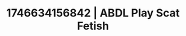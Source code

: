 ---
categories:
- AI-generated
- Inclusive desire
- Non-binary beauty
- Softcore vibes
- Pleasure mapping
- ASMR
- Bi-curious stories
- Cosplay
image: /assets/images/1746634156842.jpg
layout: post
seo:
  description: Featured content with high-quality Scat Fetish, ABDL Play. HD images
    available.
  keywords: Scat Fetish, ABDL Play
  og_image: /assets/images/1746634156842.jpg
  schema_type: VisualArtwork
tags:
- ABDL Play
- '#1746634156842'
- Scat Fetish
title: 1746634156842 | ABDL Play Scat Fetish
---